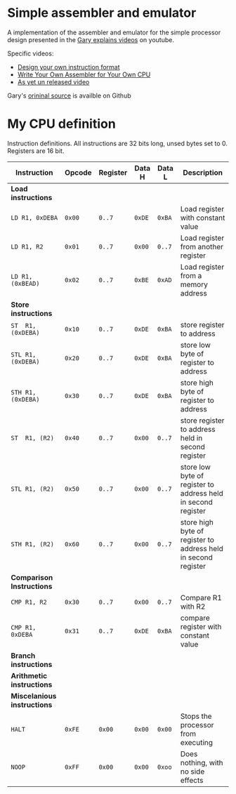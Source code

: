 # Simple assembler and emulator

A implementation of the assembler and emulator for the simple processor design presented in the
[Gary explains videos][1] on youtube.

Specific videos:
 - [Design your own instruction format][3]
 - [Write Your Own Assembler for Your Own CPU][4]
 - [As yet un released video][5]

Gary's [orininal source][2] is availble on Github


# My CPU definition

Instruction definitions. All instructions are 32 bits long, unsed bytes set to 0. Registers are 16 bit.

|   Instruction   | Opcode | Register | Data H | Data L | Description |
|-----------------|--------|----------|--------|--------|-------------|
| **Load instructions** |
| `LD R1, 0xDEBA`    | `0x00`   | `0..7` | `0xDE` | `0xBA` | Load register with constant value         |
| `LD R1, R2`        | `0x01`   | `0..7` | `0x00` | `0..7` | Load register from another register       |
| `LD R1, (0xBEAD)`  | `0x02`   | `0..7` | `0xBE` | `0xAD` | Load register from a memory address       |
| **Store instructions** |
| `ST  R1, (0xDEBA)` | `0x10`   | `0..7` | `0xDE` | `0xBA` | store register to address      |
| `STL R1, (0xDEBA)` | `0x20`   | `0..7` | `0xDE` | `0xBA` | store low byte of register to address     |
| `STH R1, (0xDEBA)` | `0x30`   | `0..7` | `0xDE` | `0xBA` | store high byte of register to address   |
| `ST  R1, (R2)`     | `0x40`   | `0..7` | `0x00` | `0..7` | store register to address held in second register |
| `STL R1, (R2)`     | `0x50`   | `0..7` | `0x00` | `0..7` | store low byte of register to address held in second register |
| `STH R1, (R2)`     | `0x60`   | `0..7` | `0x00` | `0..7` | store high byte of register to address held in second register       |
| **Comparison Instructions** |
| `CMP R1, R2`       | `0x30`   | `0..7` | `0x00` | `0..7` | Compare R1 with R2       |
| `CMP R1, 0xDEBA`   | `0x31`   | `0..7` | `0xDE` | `0xBA` | compare register with constant value         |
| **Branch instructions** |
| **Arithmetic instructions** |
| **Miscelanious instructions** |
| `HALT`             | `0xFE`   | `0x00` | `0x00` | `0x00` | Stops the processor from executing        |
| `NOOP`             | `0xFF`   | `0x00` | `0x00` | `0xoo` | Does nothing, with no side effects        |




[1]: https://www.youtube.com/c/GaryExplains
[2]: https://github.com/garyexplains/examples
[3]: https://www.youtube.com/watch?v=wjHlvQfo5uI&list=PLxLxbi4e2mYGvzNw2RzIsM_rxnNC8m2Kz&index=4
[4]: https://www.youtube.com/watch?v=5ImTvOyvH2w&list=PLxLxbi4e2mYGvzNw2RzIsM_rxnNC8m2Kz&index=1

[5]: https://www.google.com
